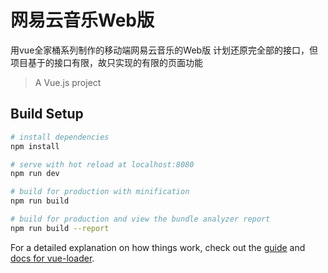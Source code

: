 # 网易云音乐Web版
用vue全家桶系列制作的移动端网易云音乐的Web版
计划还原完全部的接口，但项目基于的接口有限，故只实现的有限的页面功能
> A Vue.js project

## Build Setup

``` bash
# install dependencies
npm install

# serve with hot reload at localhost:8080
npm run dev

# build for production with minification
npm run build

# build for production and view the bundle analyzer report
npm run build --report
```

For a detailed explanation on how things work, check out the [guide](http://vuejs-templates.github.io/webpack/) and [docs for vue-loader](http://vuejs.github.io/vue-loader).
